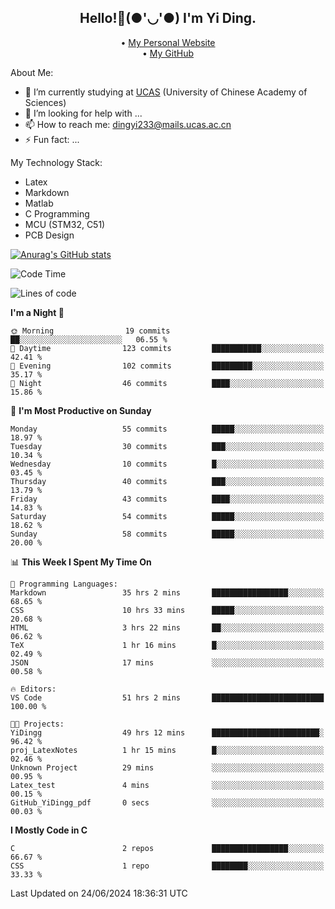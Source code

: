 <h2 align="center"> Hello!👋(●'◡'●) I'm Yi Ding.</h2>
<p align="center">
  • <a href="https://yidingg.github.io/YiDingg/#/">My Personal Website</a><br>
  • <a href="https://github.com/YiDingg">My GitHub</a>
</p>

About Me:
- 🔭 I’m currently studying at [UCAS](https://www.ucas.ac.cn/) (University of Chinese Academy of Sciences)
- 🤔 I’m looking for help with ...
- 📫 How to reach me: dingyi233@mails.ucas.ac.cn
- ⚡ Fun fact: ...

My Technology Stack:
- Latex
- Markdown
- Matlab
- C Programming
- MCU (STM32, C51)
- PCB Design

[![Anurag's GitHub stats](https://github-readme-stats.vercel.app/api?username=YiDingg)](https://github.com/anuraghazra/github-readme-stats)

<!--START_SECTION:waka-->
![Code Time](http://img.shields.io/badge/Code%20Time-76%20hrs%2021%20mins-blue)

![Lines of code](https://img.shields.io/badge/From%20Hello%20World%20I%27ve%20Written-405.1%20thousand%20lines%20of%20code-blue)

**I'm a Night 🦉** 

```text
🌞 Morning                19 commits          ██░░░░░░░░░░░░░░░░░░░░░░░   06.55 % 
🌆 Daytime                123 commits         ███████████░░░░░░░░░░░░░░   42.41 % 
🌃 Evening                102 commits         █████████░░░░░░░░░░░░░░░░   35.17 % 
🌙 Night                  46 commits          ████░░░░░░░░░░░░░░░░░░░░░   15.86 % 
```
📅 **I'm Most Productive on Sunday** 

```text
Monday                   55 commits          █████░░░░░░░░░░░░░░░░░░░░   18.97 % 
Tuesday                  30 commits          ███░░░░░░░░░░░░░░░░░░░░░░   10.34 % 
Wednesday                10 commits          █░░░░░░░░░░░░░░░░░░░░░░░░   03.45 % 
Thursday                 40 commits          ███░░░░░░░░░░░░░░░░░░░░░░   13.79 % 
Friday                   43 commits          ████░░░░░░░░░░░░░░░░░░░░░   14.83 % 
Saturday                 54 commits          █████░░░░░░░░░░░░░░░░░░░░   18.62 % 
Sunday                   58 commits          █████░░░░░░░░░░░░░░░░░░░░   20.00 % 
```


📊 **This Week I Spent My Time On** 

```text
💬 Programming Languages: 
Markdown                 35 hrs 2 mins       █████████████████░░░░░░░░   68.65 % 
CSS                      10 hrs 33 mins      █████░░░░░░░░░░░░░░░░░░░░   20.68 % 
HTML                     3 hrs 22 mins       ██░░░░░░░░░░░░░░░░░░░░░░░   06.62 % 
TeX                      1 hr 16 mins        █░░░░░░░░░░░░░░░░░░░░░░░░   02.49 % 
JSON                     17 mins             ░░░░░░░░░░░░░░░░░░░░░░░░░   00.58 % 

🔥 Editors: 
VS Code                  51 hrs 2 mins       █████████████████████████   100.00 % 

🐱‍💻 Projects: 
YiDingg                  49 hrs 12 mins      ████████████████████████░   96.42 % 
proj_LatexNotes          1 hr 15 mins        █░░░░░░░░░░░░░░░░░░░░░░░░   02.46 % 
Unknown Project          29 mins             ░░░░░░░░░░░░░░░░░░░░░░░░░   00.95 % 
Latex_test               4 mins              ░░░░░░░░░░░░░░░░░░░░░░░░░   00.15 % 
GitHub_YiDingg_pdf       0 secs              ░░░░░░░░░░░░░░░░░░░░░░░░░   00.03 % 
```

**I Mostly Code in C** 

```text
C                        2 repos             █████████████████░░░░░░░░   66.67 % 
CSS                      1 repo              ████████░░░░░░░░░░░░░░░░░   33.33 % 
```




 Last Updated on 24/06/2024 18:36:31 UTC
<!--END_SECTION:waka-->
